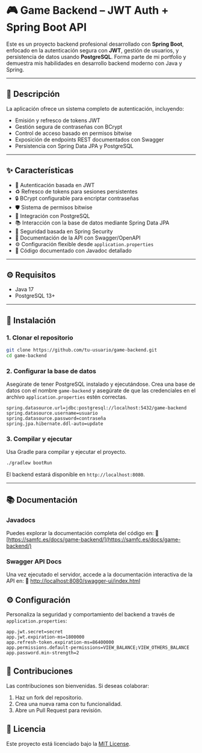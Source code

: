 # 🎮 Game Backend – JWT Auth + Spring Boot API

Este es un proyecto backend profesional desarrollado con **Spring Boot**, enfocado en la autenticación segura con **JWT**, gestión de usuarios, y persistencia de datos usando **PostgreSQL**. Forma parte de mi portfolio y demuestra mis habilidades en desarrollo backend moderno con Java y Spring.

---

## 📌 Descripción

La aplicación ofrece un sistema completo de autenticación, incluyendo:
- Emisión y refresco de tokens JWT
- Gestión segura de contraseñas con BCrypt
- Control de acceso basado en permisos bitwise
- Exposición de endpoints REST documentados con Swagger
- Persistencia con Spring Data JPA y PostgreSQL

---

## ✨ Características

- 🔐 Autenticación basada en JWT
- ♻️ Refresco de tokens para sesiones persistentes
- 🔒 BCrypt configurable para encriptar contraseñas
- 🛡️ Sistema de permisos bitwise
- 💾 Integración con PostgreSQL
- 📚 Interacción con la base de datos mediante Spring Data JPA
- 🧱 Seguridad basada en Spring Security
- 📖 Documentación de la API con Swagger/OpenAPI
- ⚙️ Configuración flexible desde `application.properties`
- 🧠 Código documentado con Javadoc detallado

---

## ⚙️ Requisitos

- Java 17
- PostgreSQL 13+

---

## 🚀 Instalación

### 1. Clonar el repositorio

```bash
git clone https://github.com/tu-usuario/game-backend.git
cd game-backend
````

### 2. Configurar la base de datos

Asegúrate de tener PostgreSQL instalado y ejecutándose. Crea una base de datos con el nombre `game-backend` y asegúrate de que las credenciales en el archivo `application.properties` estén correctas.

```properties
spring.datasource.url=jdbc:postgresql://localhost:5432/game-backend
spring.datasource.username=usuario
spring.datasource.password=contraseña
spring.jpa.hibernate.ddl-auto=update
```

### 3. Compilar y ejecutar

Usa Gradle para compilar y ejecutar el proyecto.

```bash
./gradlew bootRun
```

El backend estará disponible en `http://localhost:8080`.

---

## 📚 Documentación

### Javadocs

Puedes explorar la documentación completa del código en:
📎 [https://samfc.es/docs/game-backend/](https://samfc.es/docs/game-backend/)

### Swagger API Docs

Una vez ejecutado el servidor, accede a la documentación interactiva de la API en:
📎 [http://localhost:8080/swagger-ui/index.html](http://localhost:8080/swagger-ui/index.html)

## ⚙️ Configuración

Personaliza la seguridad y comportamiento del backend a través de `application.properties`:

```properties
app.jwt.secret=secret
app.jwt.expiration-ms=1800000
app.refresh-token.expiration-ms=86400000
app.permissions.default-permissions=VIEW_BALANCE;VIEW_OTHERS_BALANCE
app.password.min-strength=2
```

## 🤝 Contribuciones

Las contribuciones son bienvenidas. Si deseas colaborar:

1. Haz un fork del repositorio.
2. Crea una nueva rama con tu funcionalidad.
3. Abre un Pull Request para revisión.


## 📝 Licencia

Este proyecto está licenciado bajo la [MIT License](LICENSE).

